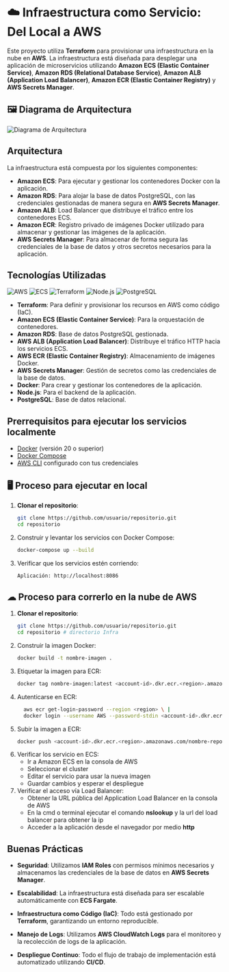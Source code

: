 # ☁️ Infraestructura como Servicio: Del Local a AWS

Este proyecto utiliza **Terraform** para provisionar una infraestructura en la nube en **AWS**. La infraestructura está diseñada para desplegar una aplicación de microservicios utilizando **Amazon ECS (Elastic Container Service)**, **Amazon RDS (Relational Database Service)**, **Amazon ALB (Application Load Balancer)**, **Amazon ECR (Elastic Container Registry)** y **AWS Secrets Manager**.

## 🖼️ Diagrama de Arquitectura

![Diagrama de Arquitectura](https://github.com/user-attachments/assets/70dd2e53-85cb-4694-8716-0ab6ac70e8bb)

## Arquitectura

La infraestructura está compuesta por los siguientes componentes:

- **Amazon ECS**: Para ejecutar y gestionar los contenedores Docker con la aplicación.
- **Amazon RDS**: Para alojar la base de datos PostgreSQL, con las credenciales gestionadas de manera segura en **AWS Secrets Manager**.
- **Amazon ALB**: Load Balancer que distribuye el tráfico entre los contenedores ECS.
- **Amazon ECR**: Registro privado de imágenes Docker utilizado para almacenar y gestionar las imágenes de la aplicación.
- **AWS Secrets Manager**: Para almacenar de forma segura las credenciales de la base de datos y otros secretos necesarios para la aplicación.

## Tecnologías Utilizadas

![AWS](https://img.shields.io/badge/AWS-232F3E?style=for-the-badge&logo=amazonaws&logoColor=white)
![ECS](https://img.shields.io/badge/ECS-FF9900?style=for-the-badge&logo=amazonaws&logoColor=white)
![Terraform](https://img.shields.io/badge/Terraform-7A3E1B?style=for-the-badge&logo=terraform&logoColor=white)
![Node.js](https://img.shields.io/badge/Node.js-339933?style=for-the-badge&logo=node.js&logoColor=white)
![PostgreSQL](https://img.shields.io/badge/PostgreSQL-336791?style=for-the-badge&logo=postgresql&logoColor=white)

- **Terraform**: Para definir y provisionar los recursos en AWS como código (IaC).
- **Amazon ECS (Elastic Container Service)**: Para la orquestación de contenedores.
- **Amazon RDS**: Base de datos PostgreSQL gestionada.
- **AWS ALB (Application Load Balancer)**: Distribuye el tráfico HTTP hacia los servicios ECS.
- **AWS ECR (Elastic Container Registry)**: Almacenamiento de imágenes Docker.
- **AWS Secrets Manager**: Gestión de secretos como las credenciales de la base de datos.
- **Docker**: Para crear y gestionar los contenedores de la aplicación.
- **Node.js**: Para el backend de la aplicación.
- **PostgreSQL**: Base de datos relacional.

## Prerrequisitos para ejecutar los servicios localmente
- [Docker](https://docs.docker.com/get-docker/) (versión 20 o superior)
- [Docker Compose](https://docs.docker.com/compose/install/)
- [AWS CLI](https://docs.aws.amazon.com/cli/latest/userguide/install-cliv2.html) configurado con tus credenciales

## 🖥 Proceso para ejecutar en local

1. **Clonar el repositorio**:
   ```bash
   git clone https://github.com/usuario/repositorio.git
   cd repositorio
2. Construir y levantar los servicios con Docker Compose:
   ```bash
   docker-compose up --build
3. Verificar que los servicios estén corriendo:
   ```bash
   Aplicación: http://localhost:8086
   
## ☁ Proceso para correrlo en la nube de AWS

1. **Clonar el repositorio**:
   ```bash
   git clone https://github.com/usuario/repositorio.git
   cd repositorio # directorio Infra

2. Construir la imagen Docker:
    ```bash
   docker build -t nombre-imagen .

3. Etiquetar la imagen para ECR:
   ```bash
   docker tag nombre-imagen:latest <account-id>.dkr.ecr.<region>.amazonaws.com/nombre-repo:latest
4. Autenticarse en ECR:
   ```bash
     aws ecr get-login-password --region <region> \ |
     docker login --username AWS --password-stdin <account-id>.dkr.ecr.<region>.amazonaws.com
5. Subir la imagen a ECR:
   ```bash
   docker push <account-id>.dkr.ecr.<region>.amazonaws.com/nombre-repo:latest
6. Verificar los servicio en ECS:
   - Ir a Amazon ECS en la consola de AWS
   - Seleccionar el cluster
   - Editar el servicio para usar la nueva imagen
   - Guardar cambios y esperar el despliegue
7. Verificar el acceso vía Load Balancer:
   - Obtener la URL pública del Application Load Balancer en la consola de AWS
   - En la cmd o terminal ejecutar el comando **nslookup** y la url del load balancer para obtener la ip 
   - Acceder a la aplicación desde el navegador por medio **http**

## Buenas Prácticas

- **Seguridad**: Utilizamos **IAM Roles** con permisos mínimos necesarios y almacenamos las credenciales de la base de datos en **AWS Secrets Manager**.

- **Escalabilidad**: La infraestructura está diseñada para ser escalable automáticamente con **ECS Fargate**.

- **Infraestructura como Código (IaC)**: Todo está gestionado por **Terraform**, garantizando un entorno reproducible.

- **Manejo de Logs**: Utilizamos **AWS CloudWatch Logs** para el monitoreo y la recolección de logs de la aplicación.

- **Despliegue Continuo**: Todo el flujo de trabajo de implementación está automatizado utilizando **CI/CD**.
